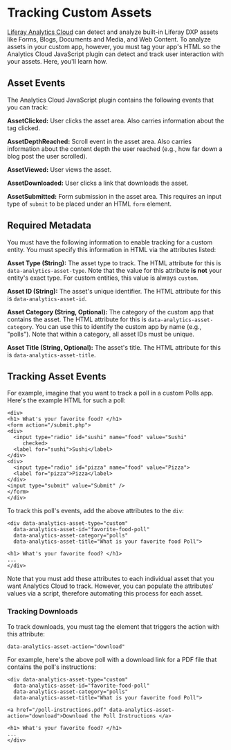 # Tracking Custom Assets [](id=tracking-custom-assets)

[Liferay Analytics Cloud](https://help.liferay.com/hc/en-us/categories/360000608871-Liferay-Analytics-Cloud-Admin-Guide) 
can detect and analyze built-in Liferay DXP assets like Forms, Blogs, Documents 
and Media, and Web Content. To analyze assets in your custom app, however, you 
must tag your app's HTML so the Analytics Cloud JavaScript plugin can detect and 
track user interaction with your assets. Here, you'll learn how. 

## Asset Events [](id=asset-events)

The Analytics Cloud JavaScript plugin contains the following events that you can 
track: 

**AssetClicked:** User clicks the asset area. Also carries information about the 
tag clicked. 

**AssetDepthReached:** Scroll event in the asset area. Also carries information 
about the content depth the user reached (e.g., how far down a blog post the 
user scrolled). 

**AssetViewed:** User views the asset. 

**AssetDownloaded:** User clicks a link that downloads the asset. 

**AssetSubmitted:** Form submission in the asset area. This requires an input 
type of `submit` to be placed under an HTML `form` element. 

## Required Metadata [](id=required-metadata)

You must have the following information to enable tracking for a custom entity. 
You must specify this information in HTML via the attributes listed: 

**Asset Type (String):** The asset type to track. The HTML attribute for this is 
`data-analytics-asset-type`. Note that the value for this attribute **is not** 
your entity's exact type. For custom entities, this value is always `custom`. 

**Asset ID (String):** The asset's unique identifier. The HTML attribute for 
this is `data-analytics-asset-id`. 

**Asset Category (String, Optional):** The category of the custom app that 
contains the asset. The HTML attribute for this is 
`data-analytics-asset-category`. You can use this to identify the custom app by 
name (e.g., "polls"). Note that within a category, all asset IDs must be unique. 

**Asset Title (String, Optional):** The asset's title. The HTML attribute for 
this is `data-analytics-asset-title`. 

## Tracking Asset Events [](id=tracking-asset-events)

For example, imagine that you want to track a poll in a custom Polls app. Here's 
the example HTML for such a poll: 

    <div>
    <h1> What's your favorite food? </h1>
    <form action="/submit.php">
    <div>
      <input type="radio" id="sushi" name="food" value="Sushi"
         checked>
      <label for="sushi">Sushi</label>
    </div>
    <div>
      <input type="radio" id="pizza" name="food" value="Pizza">
      <label for="pizza">Pizza</label>
    </div>
    <input type="submit" value="Submit" />
    </form>
    </div>

To track this poll's events, add the above attributes to the `div`: 

    <div data-analytics-asset-type="custom"
      data-analytics-asset-id="favorite-food-poll"
      data-analytics-asset-category="polls"
      data-analytics-asset-title="What is your favorite food Poll">

    <h1> What's your favorite food? </h1>
    ...
    </div>

Note that you must add these attributes to each individual asset that you want 
Analytics Cloud to track. However, you can populate the attributes' values via a 
script, therefore automating this process for each asset. 

### Tracking Downloads [](id=tracking-downloads)

To track downloads, you must tag the element that triggers the action with this 
attribute:

    data-analytics-asset-action="download"

For example, here's the above poll with a download link for a PDF file that 
contains the poll's instructions: 

    <div data-analytics-asset-type="custom"
      data-analytics-asset-id="favorite-food-poll"
      data-analytics-asset-category="polls"
      data-analytics-asset-title="What is your favorite food Poll">

    <a href="/poll-instructions.pdf" data-analytics-asset-action="download">Download the Poll Instructions </a>

    <h1> What's your favorite food? </h1>
    ...
    </div>

